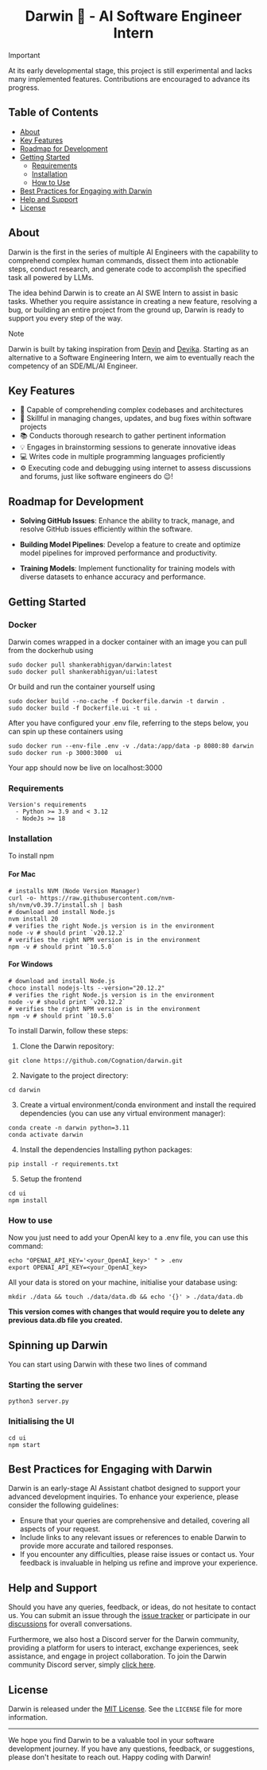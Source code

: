 
<h1 align="center"> Darwin 🤖 - AI Software Engineer Intern</h1>


> [!IMPORTANT]  
> At its early developmental stage, this project is still experimental and lacks many implemented features. Contributions are encouraged to advance its progress.

## Table of Contents

- [About](#about)
- [Key Features](#key-features)
- [Roadmap for Development](#roadmap-for-development)
- [Getting Started](#getting-started)
  - [Requirements](#requirements)
  - [Installation](#installation)
  - [How to Use](#how-to-use)
- [Best Practices for Engaging with Darwin](#best-practices-for-engaging-with-darwin)
- [Help and Support](#help-and-support)
- [License](#license)

## About

Darwin is the first in the series of multiple AI Engineers with the capability to comprehend complex human commands, dissect them into actionable steps, conduct research, and generate code to accomplish the specified task all powered by LLMs.

The idea behind Darwin is to create an AI SWE Intern to assist in basic tasks. Whether you require assistance in creating a new feature, resolving a bug, or building an entire project from the ground up, Darwin is ready to support you every step of the way.

> [!NOTE]
> Darwin is built by taking inspiration from [Devin](https://www.cognition-labs.com/introducing-devin) and [Devika](https://github.com/stitionai/devika). Starting as an alternative to a Software Engineering Intern, we aim to eventually reach the competency of an SDE/ML/AI Engineer.

## Key Features

- 🧠 Capable of comprehending complex codebases and architectures
- 🔧 Skillful in managing changes, updates, and bug fixes within software projects
- 📚 Conducts thorough research to gather pertinent information
- 💡 Engages in brainstorming sessions to generate innovative ideas
- 💻 Writes code in multiple programming languages proficiently
- ⚙️ Executing code and debugging using internet to assess discussions and forums, just like software engineers do 😉!

## Roadmap for Development

- **Solving GitHub Issues**: Enhance the ability to track, manage, and resolve GitHub issues efficiently within the software.
  
- **Building Model Pipelines**: Develop a feature to create and optimize model pipelines for improved performance and productivity.

- **Training Models**: Implement functionality for training models with diverse datasets to enhance accuracy and performance.


## Getting Started

### Docker
Darwin comes wrapped in a docker container with an image you can pull from the dockerhub using
```
sudo docker pull shankerabhigyan/darwin:latest
sudo docker pull shankerabhigyan/ui:latest
```
Or build and run the container yourself using
```
sudo docker build --no-cache -f Dockerfile.darwin -t darwin .
sudo docker build -f Dockerfile.ui -t ui .
``` 
After you have configured your .env file, referring to the steps below, you can spin up these containers using
```
sudo docker run --env-file .env -v ./data:/app/data -p 8080:80 darwin
sudo docker run -p 3000:3000  ui
```
Your app should now be live on localhost:3000

### Requirements
```
Version's requirements
  - Python >= 3.9 and < 3.12
  - NodeJs >= 18
```

### Installation

To install npm

#### For Mac
```
# installs NVM (Node Version Manager)
curl -o- https://raw.githubusercontent.com/nvm-sh/nvm/v0.39.7/install.sh | bash
# download and install Node.js
nvm install 20
# verifies the right Node.js version is in the environment
node -v # should print `v20.12.2`
# verifies the right NPM version is in the environment
npm -v # should print `10.5.0`
```

#### For Windows
```
# download and install Node.js
choco install nodejs-lts --version="20.12.2"
# verifies the right Node.js version is in the environment
node -v # should print `v20.12.2`
# verifies the right NPM version is in the environment
npm -v # should print `10.5.0`
```

To install Darwin, follow these steps:

1. Clone the Darwin repository:
```
git clone https://github.com/Cognation/darwin.git
```
2. Navigate to the project directory:
```
cd darwin
```
3. Create a virtual environment/conda environment and install the required dependencies (you can use any virtual environment manager):
```
conda create -n darwin python=3.11
conda activate darwin
```

4. Install the dependencies
Installing python packages:
```
pip install -r requirements.txt
```

5. Setup the frontend
```
cd ui
npm install
```

### How to use
Now you just need to add your OpenAI key to a .env file, you can use this command:
```
echo "OPENAI_API_KEY='<your_OpenAI_key>' " > .env
export OPENAI_API_KEY=<your_OpenAI_key>
```
All your data is stored on your machine, initialise your database using:
```
mkdir ./data && touch ./data/data.db && echo '{}' > ./data/data.db
```
**This version comes with changes that would require you to delete any previous data.db file you created.**
## Spinning up Darwin
You can start using Darwin with these two lines of command
### Starting the server
```
python3 server.py
```
### Initialising the UI
```
cd ui
npm start
```

## Best Practices for Engaging with Darwin

Darwin is an early-stage AI Assistant chatbot designed to support your advanced development inquiries. To enhance your experience, please consider the following guidelines:

- Ensure that your queries are comprehensive and detailed, covering all aspects of your request.
- Include links to any relevant issues or references to enable Darwin to provide more accurate and tailored responses.
- If you encounter any difficulties, please raise issues or contact us. Your feedback is invaluable in helping us refine and improve your experience.

## Help and Support

Should you have any queries, feedback, or ideas, do not hesitate to contact us. You can submit an issue through the [issue tracker](https://github.com/_/_/issues) or participate in our [discussions](https://github.com/_/_/discussions) for overall conversations.

Furthermore, we also host a Discord server for the Darwin community, providing a platform for users to interact, exchange experiences, seek assistance, and engage in project collaboration. To join the Darwin community Discord server, simply [click here](https://discord.gg/dY8E6KUd).

## License

Darwin is released under the [MIT License](https://opensource.org/licenses/MIT). See the `LICENSE` file for more information.

---

We hope you find Darwin to be a valuable tool in your software development journey. If you have any questions, feedback, or suggestions, please don't hesitate to reach out. Happy coding with Darwin!